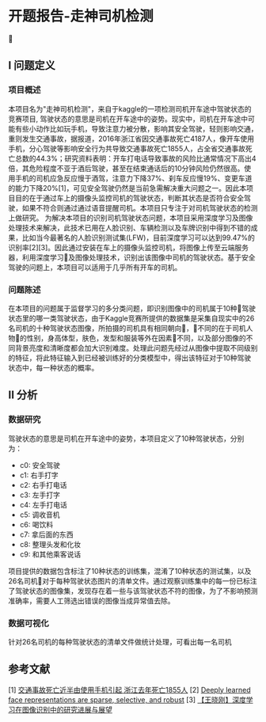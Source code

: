 # 开题报告-走神司机检测

## I 问题定义

### 项目概述

本项目名为"走神司机检测"，来自于kaggle的一项检测司机开车途中驾驶状态的竞赛项目, 驾驶状态的意思是司机在开车途中的姿势。现实中，司机在开车途中可能有些小动作比如玩手机，导致注意力被分散，影响其安全驾驶，轻则影响交通，重则发生交通事故，据报道，2016年浙江省因交通事故死亡4187人，像开车使用手机，分心驾驶等影响安全行为共导致交通事故死亡1855人，占全省交通事故死亡总数的44.3%；研究资料表明：开车打电话导致事故的风险比通常情况下高出4倍，其危险程度不亚于酒后驾驶，甚至在结束通话后的10分钟风险仍然很高。使用手机的司机应急反应慢于酒驾，注意力下降37%、刹车反应慢19%、变更车道的能力下降20%[1]，可见安全驾驶仍然是当前急需解决重大问题之一。因此本项目目的在于通过车上的摄像头监控司机的驾驶状态，判断其状态是否符合安全驾驶，如果不符合则通过通过语音提醒司机。本项目只专注于对司机驾驶状态的检测上做研究。
为解决本项目的识别司机驾驶状态问题，本项目采用深度学习及图像处理技术来解决，此技术已用在人脸识别、车辆检测以及车牌识别中得到不错的成果，比如当今最著名的人脸识别测试集(LFW)，目前深度学习可以达到99.47%的识别率[2][3]。因此通过安装在车上的摄像头监控司机，将图像上传至云端服务器，利用深度学习及图像处理技术，识别出该图像中司机的驾驶状态。基于安全驾驶的问题上，本项目可以适用于几乎所有开车的司机。

### 问题陈述

在本项目的问题属于监督学习的多分类问题，即识别图像中的司机属于10种驾驶状态里的哪一类驾驶状态，由于Kaggle竞赛所提供的数据集是采集自现实中的26名司机的十种驾驶状态图像，所拍摄的司机具有相同朝向，不同的在于司机人物的性别，身高体型，肤色，发型和服装等外在因素不同，以及部分图像的不同背景亮度和清晰度都会加大识别难度。处理此问题先经过从图像中提取不同级别的特征，将此特征输入到已经被训练好的分类模型中，得出该特征对于10种驾驶状态中，每一种状态的概率。

## II 分析

### 数据研究

驾驶状态的意思是司机在开车途中的姿势，本项目定义了10种驾驶状态，分别为：
* c0: 安全驾驶
* c1: 右手打字
* c2: 右手打电话
* c3: 左手打字
* c4: 左手打电话
* c5: 调收音机
* c6: 喝饮料
* c7: 拿后面的东西
* c8: 整理头发和化妆
* c9: 和其他乘客说话

项目提供的数据包含标注了10种状态的训练集，混淆了10种状态的测试集，以及26名司机对于每种驾驶状态图片的清单文件。通过观察训练集中的每一份已标注了驾驶状态的图像集，发现存在着一些与该驾驶状态不符的图像，为了不影响预测准确率，需要人工筛选出错误的图像当成异常值去除。

### 数据可视化

针对26名司机的每种驾驶状态的清单文件做统计处理，可看出每一名司机


## 参考文献

[1] [交通事故死亡近半由使用手机引起 浙江去年死亡1855人](https://zj.zjol.com.cn/news.html?id=733662)
[2] [Deeply learned face representations are sparse, selective, and robust](https://arxiv.org/abs/1412.1265)
[3] [【王晓刚】深度学习在图像识别中的研究进展与展望](https://blog.csdn.net/linj_m/article/details/46351053)